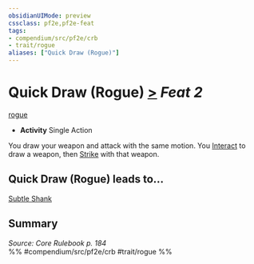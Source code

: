 ```yaml
---
obsidianUIMode: preview
cssclass: pf2e,pf2e-feat
tags:
- compendium/src/pf2e/crb
- trait/rogue
aliases: ["Quick Draw (Rogue)"]
---
```

# Quick Draw (Rogue)  [>](../../Rules/core-rulebook/chapter-9-playing-the-game.md#Actions "Single Action") *Feat 2*  
[rogue](../../Rules/traits/rogue.md)  

- **Activity** Single Action

You draw your weapon and attack with the same motion. You [Interact](../../Rules/actions/interact.md) to draw a weapon, then [Strike](../../Rules/actions/strike.md) with that weapon.

## Quick Draw (Rogue) leads to...

[Subtle Shank](subtle-shank-aoe3.md)

## Summary

*Source: Core Rulebook p. 184*  
%% #compendium/src/pf2e/crb #trait/rogue %%